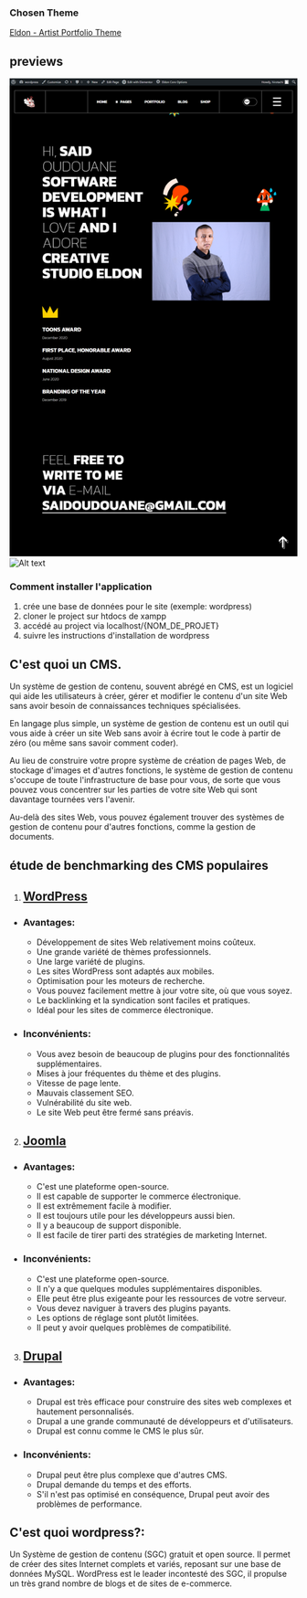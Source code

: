### Chosen Theme
[Eldon - Artist Portfolio Theme](https://themeforest.net/item/eldon-artist-portfolio-theme/33788569)

## previews

![Alt text](/previews/screencapture-localhost-wordpress-new-about-me-2022-05-29-18_53_24.png "Optional Title")
![Alt text](/previews/screencapture-localhost-wordpress-new-main-home-2022-05-29-18_52_15.png "Optional Title")


### Comment installer l'application
1. crée une base de données pour le site (exemple: wordpress)
2. cloner le project sur htdocs de xampp
3. accédé au project via localhost/{NOM_DE_PROJET}
4. suivre les instructions d'installation de wordpress


## C'est quoi un CMS.


Un système de gestion de contenu, souvent abrégé en CMS, est un logiciel qui aide les utilisateurs à créer, gérer et modifier le contenu d'un site Web sans avoir besoin de connaissances techniques spécialisées.

En langage plus simple, un système de gestion de contenu est un outil qui vous aide à créer un site Web sans avoir à écrire tout le code à partir de zéro (ou même sans savoir comment coder).

Au lieu de construire votre propre système de création de pages Web, de stockage d'images et d'autres fonctions, le système de gestion de contenu s'occupe de toute l'infrastructure de base pour vous, de sorte que vous pouvez vous concentrer sur les parties de votre site Web qui sont davantage tournées vers l'avenir.

Au-delà des sites Web, vous pouvez également trouver des systèmes de gestion de contenu pour d'autres fonctions, comme la gestion de documents.


## étude de benchmarking des CMS populaires

1. ## [WordPress](https://fr.wordpress.org/)
- ### Avantages:
    - Développement de sites Web relativement moins coûteux.
    - Une grande variété de thèmes professionnels.
    - Une large variété de plugins.
    - Les sites WordPress sont adaptés aux mobiles.
    - Optimisation pour les moteurs de recherche.
    - Vous pouvez facilement mettre à jour votre site, où que vous soyez.
    - Le backlinking et la syndication sont faciles et pratiques.
    - Idéal pour les sites de commerce électronique.
- ### Inconvénients:
    - Vous avez besoin de beaucoup de plugins pour des fonctionnalités supplémentaires.
    - Mises à jour fréquentes du thème et des plugins.
    - Vitesse de page lente.
    - Mauvais classement SEO.
    - Vulnérabilité du site web.
    - Le site Web peut être fermé sans préavis.
2. ## [Joomla](https://www.joomla.org/)
- ### Avantages:
    - C'est une plateforme open-source.
    - Il est capable de supporter le commerce électronique.
    - Il est extrêmement facile à modifier.
    - Il est toujours utile pour les développeurs aussi bien.
    - Il y a beaucoup de support disponible.
    - Il est facile de tirer parti des stratégies de marketing Internet.
- ### Inconvénients:
    - C'est une plateforme open-source.
    - Il n'y a que quelques modules supplémentaires disponibles.
    - Elle peut être plus exigeante pour les ressources de votre serveur.
    - Vous devez naviguer à travers des plugins payants.
    - Les options de réglage sont plutôt limitées.
    - Il peut y avoir quelques problèmes de compatibilité.

3. ## [Drupal](https://www.drupal.org/)
- ### Avantages:
    - Drupal est très efficace pour construire des sites web complexes et hautement personnalisés.
    - Drupal a une grande communauté de développeurs et d'utilisateurs.
    - Drupal est connu comme le CMS le plus sûr.
- ### Inconvénients:
    - Drupal peut être plus complexe que d'autres CMS.
    - Drupal demande du temps et des efforts.
    - S'il n'est pas optimisé en conséquence, Drupal peut avoir des problèmes de performance.

## C'est quoi wordpress?:
Un Système de gestion de contenu (SGC) gratuit et open source. Il permet de créer des sites Internet complets et variés, reposant sur une base de données MySQL. WordPress est le leader incontesté des SGC, il propulse un très grand nombre de blogs et de sites de e-commerce.
